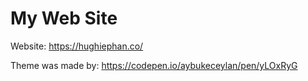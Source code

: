 # My Web Site

Website: https://hughiephan.co/

Theme was made by: https://codepen.io/aybukeceylan/pen/yLOxRyG
